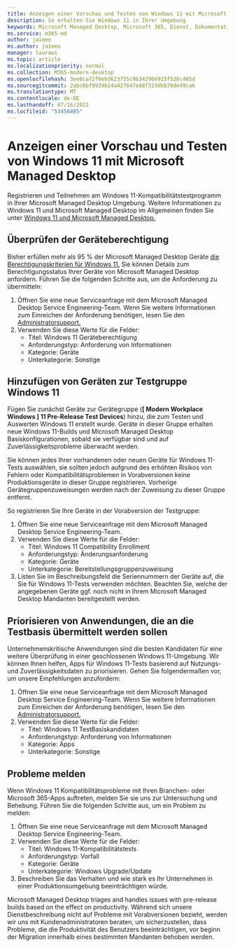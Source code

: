 ```yaml
---
title: Anzeigen einer Vorschau und Testen von Windows 11 mit Microsoft Managed Desktop
description: So erhalten Sie Windows 11 in Ihrer Umgebung
keywords: Microsoft Managed Desktop, Microsoft 365, Dienst, Dokumentation
ms.service: m365-md
author: jaimeo
ms.author: jaimeo
manager: laurawi
ms.topic: article
ms.localizationpriority: normal
ms.collection: M365-modern-desktop
ms.openlocfilehash: 3ee0ca72f0eb3623755c9b342966915f520c485d
ms.sourcegitcommit: 2abc6bf9939b14a427647e88f319dbb70de49ca6
ms.translationtype: MT
ms.contentlocale: de-DE
ms.lasthandoff: 07/16/2021
ms.locfileid: "53458485"
---
```

# <a name="preview-and-test-windows-11-with-microsoft-managed-desktop"></a>Anzeigen einer Vorschau und Testen von Windows 11 mit Microsoft Managed Desktop

 Registrieren und Teilnehmen am Windows 11-Kompatibilitätstestprogramm in Ihrer Microsoft Managed Desktop Umgebung. Weitere Informationen zu Windows 11 und Microsoft Managed Desktop im Allgemeinen finden Sie unter [Windows 11 und Microsoft Managed Desktop.](../intro/win11-overview.md) 

## <a name="check-device-eligibility"></a>Überprüfen der Geräteberechtigung

Bisher erfüllen mehr als 95 % der Microsoft Managed Desktop Geräte [die Berechtigungskriterien für Windows 11.](/windows/whats-new/windows-11-requirements) Sie können Details zum Berechtigungsstatus Ihrer Geräte von Microsoft Managed Desktop anfordern. Führen Sie die folgenden Schritte aus, um die Anforderung zu übermitteln:

1. Öffnen Sie eine neue Serviceanfrage mit dem Microsoft Managed Desktop Service Engineering-Team. Wenn Sie weitere Informationen zum Einreichen der Anforderung benötigen, lesen Sie den [Administratorsupport.](admin-support.md)
2. Verwenden Sie diese Werte für die Felder:
    - Titel: Windows 11 Geräteberechtigung
    - Anforderungstyp: Anforderung von Informationen
    - Kategorie: Geräte
    - Unterkategorie: Sonstige


## <a name="add-devices-to-the-windows-11-test-group"></a>Hinzufügen von Geräten zur Testgruppe Windows 11

Fügen Sie zunächst Geräte zur Gerätegruppe (**\[ Modern Workplace Windows \] 11 Pre-Release Test Devices**) hinzu, die zum Testen und Auswerten Windows 11 erstellt wurde. Geräte in dieser Gruppe erhalten neue Windows 11-Builds und Microsoft Managed Desktop Basiskonfigurationen, sobald sie verfügbar sind und auf Zuverlässigkeitsprobleme überwacht werden.

Sie können jedes Ihrer vorhandenen oder neuen Geräte für Windows 11-Tests auswählen, sie sollten jedoch aufgrund des erhöhten Risikos von Fehlern oder Kompatibilitätsproblemen in Vorabversionen keine Produktionsgeräte in dieser Gruppe registrieren. Vorherige Gerätegruppenzuweisungen werden nach der Zuweisung zu dieser Gruppe entfernt.

So registrieren Sie Ihre Geräte in der Vorabversion der Testgruppe:

1. Öffnen Sie eine neue Serviceanfrage mit dem Microsoft Managed Desktop Service Engineering-Team.
2. Verwenden Sie diese Werte für die Felder:
    - Titel: Windows 11 Compatibility Enrollment
    - Anforderungstyp: Änderungsanforderung
    - Kategorie: Geräte
    - Unterkategorie: Bereitstellungsgruppenzuweisung
3. Listen Sie im Beschreibungsfeld die Seriennummern der Geräte auf, die Sie für Windows 11-Tests verwenden möchten. Beachten Sie, welche der angegebenen Geräte ggf. noch nicht in Ihrem Microsoft Managed Desktop Mandanten bereitgestellt werden.

## <a name="prioritize-applications-to-submit-to-test-base"></a>Priorisieren von Anwendungen, die an die Testbasis übermittelt werden sollen

Unternehmenskritische Anwendungen sind die besten Kandidaten für eine weitere Überprüfung in einer geschlossenen Windows 11-Umgebung. Wir können Ihnen helfen, Apps für Windows 11-Tests basierend auf Nutzungs- und Zuverlässigkeitsdaten zu priorisieren. Gehen Sie folgendermaßen vor, um unsere Empfehlungen anzufordern:

1. Öffnen Sie eine neue Serviceanfrage mit dem Microsoft Managed Desktop Service Engineering-Team. Wenn Sie weitere Informationen zum Einreichen der Anforderung benötigen, lesen Sie den [Administratorsupport.](admin-support.md)
2. Verwenden Sie diese Werte für die Felder:
    - Titel: Windows 11 TestBasiskandidaten
    - Anforderungstyp: Anforderung von Informationen
    - Kategorie: Apps
    - Unterkategorie: Sonstige

## <a name="report-issues"></a>Probleme melden

Wenn Windows 11 Kompatibilitätsprobleme mit Ihren Branchen- oder Microsoft 365-Apps auftreten, melden Sie sie uns zur Untersuchung und Behebung. Führen Sie die folgenden Schritte aus, um ein Problem zu melden:

1. Öffnen Sie eine neue Serviceanfrage mit dem Microsoft Managed Desktop Service Engineering-Team.
2. Verwenden Sie diese Werte für die Felder:
    - Titel: Windows 11-Kompatibilitätstests
    - Anforderungstyp: Vorfall
    - Kategorie: Geräte
    - Unterkategorie: Windows Upgrade/Update
3. Beschreiben Sie das Verhalten und wie stark es Ihr Unternehmen in einer Produktionsumgebung beeinträchtigen würde.

Microsoft Managed Desktop triages and handles issues with pre-release builds based on the effect on productivity. Während sich unsere Dienstbeschreibung nicht auf Probleme mit Vorabversionen bezieht, werden wir uns mit Kundenadministratoren beraten, um sicherzustellen, dass Probleme, die die Produktivität des Benutzers beeinträchtigen, vor beginn der Migration innerhalb eines bestimmten Mandanten behoben werden.